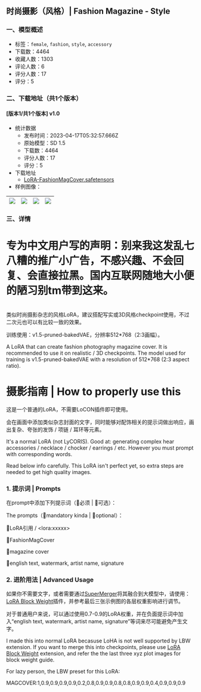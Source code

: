 ## 时尚摄影（风格）| Fashion Magazine - Style
### 一、模型概述

- 标签：`female`, `fashion`, `style`, `accessory`
- 下载数：4464
- 收藏人数：1303
- 评论人数：6
- 评分人数：17
- 评分：5

### 二、下载地址（共1个版本）

#### [版本1/共1个版本] v1.0

- 统计数据
  - 发布时间：2023-04-17T05:32:57.666Z
  - 原始模型：SD 1.5
  - 下载数：4464
  - 评分人数：17
  - 评分：5
- 下载地址
  - [LoRA-FashionMagCover.safetensors](https://civitai.com/api/download/models/47756)
- 样例图像：

| <img src="https://image.civitai.com/xG1nkqKTMzGDvpLrqFT7WA/d015d1a7-0021-4621-be76-bb8454ffeb00/width=450/514424.jpeg" /> | <img src="https://image.civitai.com/xG1nkqKTMzGDvpLrqFT7WA/2f593120-bf64-4542-495e-63a8add8f600/width=450/514425.jpeg" /> | <img src="https://image.civitai.com/xG1nkqKTMzGDvpLrqFT7WA/525e3783-31b9-4e9c-f78c-8480e3730000/width=450/514426.jpeg" /> | <img src="https://image.civitai.com/xG1nkqKTMzGDvpLrqFT7WA/c5f00ded-9c1f-41d8-21f0-ed48b0e7fd00/width=450/514427.jpeg" /> |
| ---- | ---- | ---- | ---- |


### 三、详情
<h1 id="heading-50">专为中文用户写的声明：别来我这发乱七八糟的推广小广告，不感兴趣、不会回复、会直接拉黑。国内互联网随地大小便的陋习别tm带到这来。<br /></h1><p><br />类似时尚摄影杂志的风格LoRA，建议搭配写实或3D风格checkpoint使用，不过二次元也可以有比较一致的效果。</p><p>训练使用：v1.5-pruned-bakedVAE，分辨率512*768（2:3画幅）。</p><p>A LoRA that can create fashion photography magazine cover. It is recommended to use it on realistic / 3D checkpoints. The model used for training is v1.5-pruned-bakedVAE with a resolution of 512*768 (2:3 aspect ratio).</p><p></p><h1 id="heading-51">摄影指南 | How to properly use this</h1><p>这是一个普通的LoRA，不需要LoCON插件即可使用。</p><p>会在画面中添加类似杂志封面的文字，同时能够对配饰相关的提示词做出响应，画出复杂、夸张的发饰 / 项链 / 耳环等元素。</p><p>It's a normal LoRA (not LyCORIS). Good at: generating complex hear accessories / necklace / chocker / earrings / etc. However you must prompt with corresponding words.</p><p>Read below info carefully. This LoRA isn't perfect yet, so extra steps are needed to get high quality images.</p><p></p><h3 id="heading-52">1. 提示词 | Prompts</h3><p>在prompt中添加下列提示词（🔸必须 | 🔹可选）：</p><p>The prompts（🔸mandatory kinda | 🔹optional）：</p><p>🔸LoRA引用 / &lt;lora:xxxxx&gt;</p><p>🔹FashionMagCover</p><p>🔹magazine cover</p><p>🔹english text, watermark, artist name, signature</p><p></p><h3 id="heading-53">2. 进阶用法 | Advanced Usage</h3><p>如果你不需要文字，或者需要通过<a target="_blank" rel="ugc" href="https://github.com/hako-mikan/sd-webui-supermerger">SuperMerger</a>将其融合到大模型中，请使用：<a target="_blank" rel="ugc" href="https://github.com/hako-mikan/sd-webui-lora-block-weight">LoRA Block Weight</a>插件，并参考最后三张示例图的各层权重影响进行调节。</p><p>对于普通用户来说，可以通过使用0.7-0.9的LoRA权重，并在负面提示词中加入“english text, watermark, artist name, signature”等词来尽可能避免产生文字。</p><p>I made this into normal LoRA becasuse LoHA is not well supported by LBW extension. If you want to merge this into checkpoints, please use <a target="_blank" rel="ugc" href="https://github.com/hako-mikan/sd-webui-lora-block-weight">LoRA Block Weight</a> extension, and refer the the last three xyz plot images for block weight guide.</p><p></p><p>For lazy person, the LBW preset for this LoRA:</p><p>MAGCOVER:1,0.9,0.9,0.9,0.9,0.2,0.8,0.9,0.9,0.8,0.8,0.9,0.9,0.4,0.9,0.9,0.9</p>
